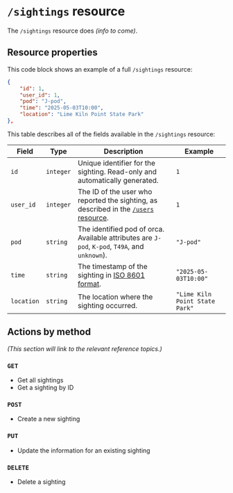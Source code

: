 # `/sightings` resource

The `/sightings` resource does *(info to come)*.

## Resource properties

This code block shows an example of a full `/sightings` resource:

```json
{
	"id": 1,
	"user_id": 1,
	"pod": "J-pod",
	"time": "2025-05-03T10:00",
	"location": "Lime Kiln Point State Park"
},
```

This table describes all of the fields available in the `/sightings` resource:

| Field      | Type      | Description                                                  | Example                        |
| ---------- | --------- | ------------------------------------------------------------ | ------------------------------ |
| `id`       | `integer` | Unique identifier for the sighting. Read-only and automatically generated. | `1`                            |
| `user_id`  | `integer` | The ID of the user who reported the sighting, as described in the [`/users` resource](./users-resource). | `1`                            |
| `pod`      | `string`  | The identified pod of orca. Available attributes are `J-pod`, `K-pod`, `T49A`, and `unknown`). | `"J-pod"`                      |
| `time`     | `string`  | The timestamp of the sighting in [ISO 8601 format](./iso-8601-format.md). | `"2025-05-03T10:00"`           |
| `location` | `string`  | The location where the sighting occurred.                    | `"Lime Kiln Point State Park"` |

## Actions by method

*(This section will link to the relevant reference topics.)*

### `GET` 

* Get all sightings
* Get a sighting by ID

### `POST` 

* Create a new sighting

### `PUT` 

* Update the information for an existing sighting

### `DELETE` 

* Delete a sighting

